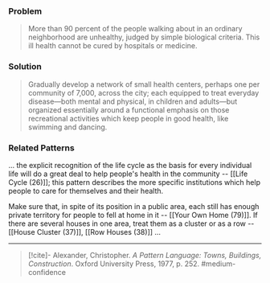 ### Problem
>More than 90 percent of the people walking about in an ordinary neighborhood are unhealthy, judged by simple biological criteria. This ill health cannot be cured by hospitals or medicine.

### Solution
>Gradually develop a network of small health centers, perhaps one per community of 7,000, across the city; each equipped to treat everyday disease—both mental and physical, in children and adults—but organized essentially around a functional emphasis on those recreational activities which keep people in good health, like swimming and dancing.

### Related Patterns
... the explicit recognition of the life cycle as the basis for every individual life will do a great deal to help people's health in the community -- [[Life Cycle (26)]]; this pattern describes the more specific institutions which help people to care for themselves and their health.

Make sure that, in spite of its position in a public area, each still has enough private territory for people to fell at home in it -- [[Your Own Home (79)]]. If there are several houses in one area, treat them as a cluster or as a row -- [[House Cluster (37)]], [[Row Houses (38)]] ...

---

> [!cite]- Alexander, Christopher. _A Pattern Language: Towns, Buildings, Construction_. Oxford University Press, 1977, p. 252.
> #medium-confidence 